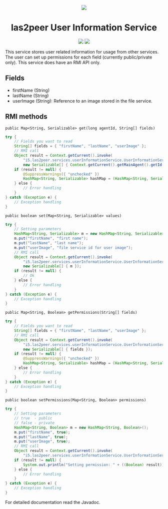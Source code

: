 <p align="center">
  <img src="https://raw.githubusercontent.com/rwth-acis/las2peer/master/img/logo/bitmap/las2peer-logo-128x128.png" />
</p>
<h1 align="center">las2peer User Information Service</h1>
<p align="center">
  <a href="https://travis-ci.org/rwth-acis/las2peer-user-information-service" alt="Travis Build Status">
        <img src="https://travis-ci.org/rwth-acis/las2peer-user-information-service.svg?branch=master" /></a>
  <a href="https://libraries.io/github/rwth-acis/las2peer-user-information-service" alt="Dependencies">
        <img src="https://img.shields.io/librariesio/github/rwth-acis/las2peer-user-information-service" /></a>
</p>


This service stores user related information for usage from other services.
The user can set up permissions for each field (currently public/private only).
This service does have an RMI API only.

## Fields

* firstName (String)
* lastName (String)
* userImage (String): Reference to an image stored in the file service.

## RMI methods

``public Map<String, Serializable> get(long agentId, String[] fields)``

```java
try {
    // Fields you want to read
    String[] fields = { "firstName", "lastName", "userImage" };
    // RMI call
    Object result = Context.getCurrent().invoke(
        "i5.las2peer.services.userInformationService.UserInformationService@0.1", "get",
        new Serializable[] { Context.getCurrent().getMainAgent().getId(), fields });
    if (result != null) {
        @SuppressWarnings({ "unchecked" })
        HashMap<String, Serializable> hashMap = (HashMap<String, Serializable>) result;
    } else {
        // Error handling
    }
} catch (Exception e) {
    // Exception handling
}
```

``public boolean set(Map<String, Serializable> values)``

```java
try {
    // Setting parameters 
    HashMap<String, Serializable> m = new HashMap<String, Serializable>();
    m.put("firstName", "first name");
    m.put("lastName", "last name");
    m.put("userImage", "file service id for user image");
    // RMI call
    Object result = Context.getCurrent().invoke(
        "i5.las2peer.services.userInformationService.UserInformationService@0.1", "set",
        new Serializable[] { m });
    if (result != null) {
        // Ok
    } else {
        // Error handling
    }
} catch (Exception e) {
    // Exception handling
}
```

``public Map<String, Boolean> getPermissions(String[] fields)``

```java
try {
    // Fields you want to read
    String[] fields = { "firstName", "lastName", "userImage" };
    // RMI call
    Object result = Context.getCurrent().invoke(
        "i5.las2peer.services.userInformationService.UserInformationService@0.1", "getPermissions",
        new Serializable[] { fields });
    if (result != null) {
        @SuppressWarnings({ "unchecked" })
        HashMap<String, Serializable> hashMap = (HashMap<String, Serializable>) result;
    } else {
        // Error handling
    }
} catch (Exception e) {
    // Exception handling
}

```

``public boolean setPermissions(Map<String, Boolean> permissions)``

```java
try {
    // Setting parameters 
    // true  - public
    // false - private
    HashMap<String, Boolean> m = new HashMap<String, Boolean>();
    m.put("firstName", true);
    m.put("lastName", true);
    m.put("userImage", true);
    // RMI call 
    Object result = Context.getCurrent().invoke(
        "i5.las2peer.services.userInformationService.UserInformationService@0.1", "setPermissions", m);
    if (result != null) {
        System.out.println("Setting permission: " + ((Boolean) result));
    } else {
        // Error handling
    }
} catch (Exception e) {
    // Exception handling
}
```

For detailed documentation read the Javadoc.
